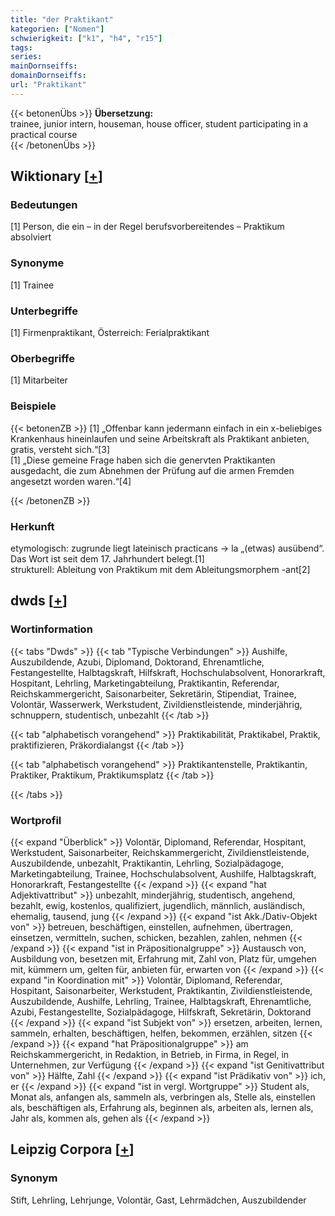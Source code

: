 ```yaml
---
title: "der Praktikant"
kategorien: ["Nomen"]
schwierigkeit: ["k1", "h4", "r15"]
tags:
series:
mainDornseiffs:
domainDornseiffs:
url: "Praktikant"
---
```


{{< betonenÜbs >}}
**Übersetzung:**  
trainee, junior intern, houseman, house officer, student participating in a practical course  
{{< /betonenÜbs >}}

## Wiktionary [[+](https://de.wiktionary.org/wiki/Praktikant)]

### Bedeutungen
[1] Person, die ein – in der Regel berufsvorbereitendes – Praktikum absolviert  

### Synonyme
[1] Trainee  

### Unterbegriffe
[1] Firmenpraktikant, Österreich: Ferialpraktikant  

### Oberbegriffe
[1] Mitarbeiter  

### Beispiele
{{< betonenZB >}}
[1] „Offenbar kann jedermann einfach in ein x-beliebiges Krankenhaus hineinlaufen und seine Arbeitskraft als Praktikant anbieten, gratis, versteht sich.“[3]  
[1] „Diese gemeine Frage haben sich die genervten Praktikanten ausgedacht, die zum Abnehmen der Prüfung auf die armen Fremden angesetzt worden waren.“[4]  

{{< /betonenZB >}}
### Herkunft
etymologisch: zugrunde liegt lateinisch practicans → la „(etwas) ausübend“. Das Wort ist seit dem 17. Jahrhundert belegt.[1]  
strukturell: Ableitung von Praktikum mit dem Ableitungsmorphem -ant[2]  



## dwds [[+](https://www.dwds.de/wb/Praktikant)]

### Wortinformation
{{< tabs "Dwds" >}}
{{< tab "Typische Verbindungen" >}}
Aushilfe, Auszubildende, Azubi, Diplomand, Doktorand, Ehrenamtliche, Festangestellte, Halbtagskraft, Hilfskraft, Hochschulabsolvent, Honorarkraft, Hospitant, Lehrling, Marketingabteilung, Praktikantin, Referendar, Reichskammergericht, Saisonarbeiter, Sekretärin, Stipendiat, Trainee, Volontär, Wasserwerk, Werkstudent, Zivildienstleistende, minderjährig, schnuppern, studentisch, unbezahlt
{{< /tab >}}

{{< tab "alphabetisch vorangehend" >}}
Praktikabilität, Praktikabel, Praktik, praktifizieren, Präkordialangst
{{< /tab >}}

{{< tab "alphabetisch vorangehend" >}}
Praktikantenstelle, Praktikantin, Praktiker, Praktikum, Praktikumsplatz
{{< /tab >}}

{{< /tabs >}}

### Wortprofil
{{< expand "Überblick" >}} Volontär, Diplomand, Referendar, Hospitant, Werkstudent, Saisonarbeiter, Reichskammergericht, Zivildienstleistende, Auszubildende, unbezahlt, Praktikantin, Lehrling, Sozialpädagoge, Marketingabteilung, Trainee, Hochschulabsolvent, Aushilfe, Halbtagskraft, Honorarkraft, Festangestellte {{< /expand >}}
{{< expand "hat Adjektivattribut" >}} unbezahlt, minderjährig, studentisch, angehend, bezahlt, ewig, kostenlos, qualifiziert, jugendlich, männlich, ausländisch, ehemalig, tausend, jung {{< /expand >}}
{{< expand "ist Akk./Dativ-Objekt von" >}} betreuen, beschäftigen, einstellen, aufnehmen, übertragen, einsetzen, vermitteln, suchen, schicken, bezahlen, zahlen, nehmen {{< /expand >}}
{{< expand "ist in Präpositionalgruppe" >}} Austausch von, Ausbildung von, besetzen mit, Erfahrung mit, Zahl von, Platz für, umgehen mit, kümmern um, gelten für, anbieten für, erwarten von {{< /expand >}}
{{< expand "in Koordination mit" >}} Volontär, Diplomand, Referendar, Hospitant, Saisonarbeiter, Werkstudent, Praktikantin, Zivildienstleistende, Auszubildende, Aushilfe, Lehrling, Trainee, Halbtagskraft, Ehrenamtliche, Azubi, Festangestellte, Sozialpädagoge, Hilfskraft, Sekretärin, Doktorand {{< /expand >}}
{{< expand "ist Subjekt von" >}} ersetzen, arbeiten, lernen, sammeln, erhalten, beschäftigen, helfen, bekommen, erzählen, sitzen {{< /expand >}}
{{< expand "hat Präpositionalgruppe" >}} am Reichskammergericht, in Redaktion, in Betrieb, in Firma, in Regel, in Unternehmen, zur Verfügung {{< /expand >}}
{{< expand "ist Genitivattribut von" >}} Hälfte, Zahl {{< /expand >}}
{{< expand "ist Prädikativ von" >}} ich, er {{< /expand >}}
{{< expand "ist in vergl. Wortgruppe" >}} Student als, Monat als, anfangen als, sammeln als, verbringen als, Stelle als, einstellen als, beschäftigen als, Erfahrung als, beginnen als, arbeiten als, lernen als, Jahr als, kommen als, gehen als {{< /expand >}}

## Leipzig Corpora [[+](https://corpora.uni-leipzig.de/en/res?word=Praktikant&corpusId=deu_newscrawl-public_2018)]


### Synonym
Stift, Lehrling, Lehrjunge, Volontär, Gast, Lehrmädchen, Auszubildender

